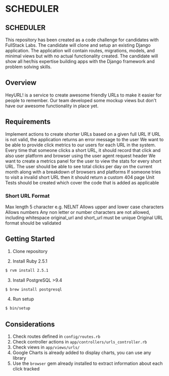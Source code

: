 # SCHEDULER

## SCHEDULER
This repository has been created as a code challenge for candidates with FullStack Labs. The candidate will clone and setup an existing Django application. The application will contain routes, migrations, models, and minimal views but with no actual functionality created. The candidate will show all her/his expertise building apps with the Django framework and problem solving skills.

## Overview
HeyURL! is a service to create awesome friendly URLs to make it easier for people to remember. Our team developed some mockup views but don't have our awesome functionality in place yet.

## Requirements
Implement actions to create shorter URLs based on a given full URL
If URL is not valid, the application returns an error message to the user
We want to be able to provide click metrics to our users for each URL in the system. Every time that someone clicks a short URL, it should record that click and also user platform and browser using the user agent request header
We want to create a metrics panel for the user to view the stats for every short URL. The user should be able to see total clicks per day on the current month along with a breakdown of browsers and platforms
If someone tries to visit a invalid short URL then it should return a custom 404 page
Unit Tests should be created which cover the code that is added as applicable

### Short URL Format
Max length 5 character e.g. NELNT
Allows upper and lower case characters
Allows numbers
Any non letter or number characters are not allowed, including whitespace
original_url and short_url must be unique
Original URL format should be validated

## Getting Started

1. Clone repository

2. Install Ruby 2.5.1

```sh
$ rvm install 2.5.1
```

3. Install PostgreSQL >9.4

```sh
$ brew install postgresql
```

4. Run setup
```sh
$ bin/setup
```

## Considerations

1. Check routes defined in `config/routes.rb`
1. Check controller actions in `app/controllers/urls_controller.rb`
1. Check views in `app/views/urls/`
1. Google Charts is already added to display charts, you can use any library
1. Use the `browser` gem already installed to extract information about each
   click tracked

